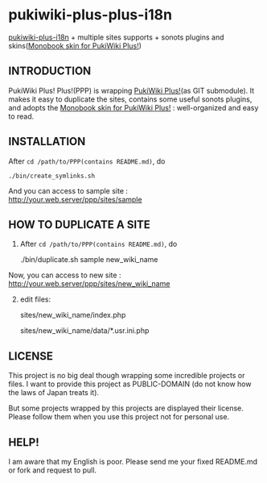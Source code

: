 pukiwiki-plus-plus-i18n
=======================

[pukiwiki-plus-i18n][pukiwikiplus] + multiple sites supports + sonots plugins and skins([Monobook skin for PukiWiki Plus!][monobook])


INTRODUCTION
------------
PukiWiki Plus! Plus!(PPP) is wrapping [PukiWiki Plus!][pukiwikiplus](as GIT submodule).
It makes it easy to duplicate the sites, contains some useful sonots plugins, and adopts the [Monobook skin for PukiWiki Plus!][monobook] : well-organized and easy to read.


INSTALLATION
------------
After `cd /path/to/PPP(contains README.md)`, do

    ./bin/create_symlinks.sh

And you can access to sample site : http://your.web.server/ppp/sites/sample


HOW TO DUPLICATE A SITE
-----------------------
1. After `cd /path/to/PPP(contains README.md)`, do

    ./bin/duplicate.sh sample new_wiki_name

Now, you can access to new site : http://your.web.server/ppp/sites/new_wiki_name

2. edit files:

    sites/new_wiki_name/index.php
    
    sites/new_wiki_name/data/*.usr.ini.php


LICENSE
-------
This project is no big deal though wrapping some incredible projects or files.
I want to provide this project as PUBLIC-DOMAIN (do not know how the laws of Japan treats it).

But some projects wrapped by this projects are displayed their license.
Please follow them when you use this project not for personal use.


HELP!
-----
I am aware that my English is poor.
Please send me your fixed README.md or fork and request to pull.



[pukiwikiplus]: https://github.com/miko2u/pukiwiki-plus-i18n
[monobook]:     http://lsx.sourceforge.jp/?Skin%2Fmonobook


